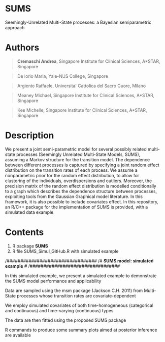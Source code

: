 # SUMS
Seemingly-Unrelated Multi-State processes: a Bayesian semiparametric approach

# Authors

>  **Cremaschi Andrea**,  Singapore Institute for Clinical Sciences, A*STAR, Singapore

>  De Iorio Maria, Yale-NUS College, Singapore

>  Argiento Raffaele, Universita' Cattolica del Sacro Cuore, Milano

>  Meaney Michael,  Singapore Institute for Clinical Sciences, A*STAR, Singapore

>  Kee Michelle,  Singapore Institute for Clinical Sciences, A*STAR, Singapore

# Description
We present a joint semi-parametric model for several possibly related multi-state processes (Seemingly Unrelated Multi-State Models, SUMS), assuming a Markov structure for the transition model. The dependence between different processes is captured by specifying a joint random effect distribution on the transition rates of each process. We assume a nonparametric prior for the random effect distribution, to allow for clustering of the individuals, overdispersions and outliers. Moreover, the precision matrix of the random effect distribution is modelled conditionally to a graph which describes the dependence structure between processes, exploiting tools from the Gaussian Graphical model literature. In this framework, it is also possible to include covariates effect. In this repository, an R/C++ package for the implementation of SUMS is provided, with a simulated data example.

# Contents
1) R package **SUMS**
2) R file SUMS_Simul_GitHub.R with simulated example

/#################################
/# **SUMS model: simulated example** #
/#################################

In this simulated example, we present a simulated example to demonstrate the SUMS model performance and applicability

Data are sampled using the msm package (Jackson C.H. 2011) from Multi-State processes whose transition rates are covariate-dependent

We employ simulated covariates of both time-homogeneous (categorical and continuous) and time-varying (continuous) types

The data are then fitted using the proposed SUMS package

R commands to produce some summary plots aimed at posterior inference are available


